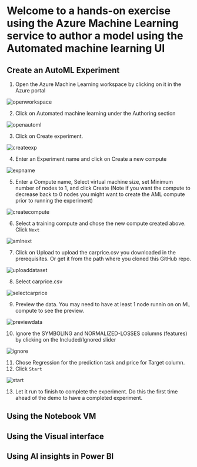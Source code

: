 # Welcome to a hands-on exercise using the **Azure Machine Learning service** to author a model using the **Automated machine learning UI**


## Create an AutoML Experiment

1. Open the Azure Machine Learning workspace by clicking on it in the Azure portal

![openworkspace](https://raw.githubusercontent.com/DataSnowman/carprice/master/images/openworkspace.png)

2.	Click on Automated machine learning under the Authoring section

![openautoml](https://raw.githubusercontent.com/DataSnowman/carprice/master/images/openautoml.png)

3.	Click on Create experiment.

![createexp](https://raw.githubusercontent.com/DataSnowman/carprice/master/images/createexp.png)

4.	Enter an Experiment name and click on Create a new compute

![expname](https://raw.githubusercontent.com/DataSnowman/carprice/master/images/expname.png)

5.	Enter a Compute name, Select virtual machine size, set Minimum number of nodes to 1, and click Create (Note if you want the compute to decrease back to 0 nodes you might want to create the AML compute prior to running the experiment)

![createcompute](https://raw.githubusercontent.com/DataSnowman/carprice/master/images/createcompute.png)

6.	Select a training compute and chose the new compute created above.  Click ``Next``

![amlnext](https://raw.githubusercontent.com/DataSnowman/carprice/master/images/amlnext.png)

7.	Click on Upload to upload the carprice.csv you downloaded in the prerequisites. Or get it from the path where you cloned this GitHub repo.

![uploaddataset](https://raw.githubusercontent.com/DataSnowman/carprice/master/images/uploaddataset.png)

8.	Select carprice.csv

![selectcarprice](https://raw.githubusercontent.com/DataSnowman/carprice/master/images/selectcarprice.png)

9.	Preview the data.  You may need to have at least 1 node runnin on on ML compute to see the preview.

![previewdata](https://raw.githubusercontent.com/DataSnowman/carprice/master/images/previewdata.png)

10.	Ignore the SYMBOLING and NORMALIZED-LOSSES columns (features) by clicking on the Included/Ignored slider

![ignore](https://raw.githubusercontent.com/DataSnowman/carprice/master/images/ignore.png)

11.	Chose Regression for the prediction task and price for Target column.
12.	Click ``Start``

![start](https://raw.githubusercontent.com/DataSnowman/carprice/master/images/start.png)

13.	Let it run to finish to complete the experiment.  Do this the first time ahead of the demo to have a completed experiment.

## Using the **Notebook VM**



## Using the **Visual interface**



## Using **AI insights in Power BI**




